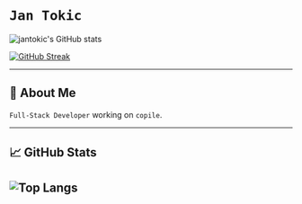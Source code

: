 # `Jan Tokic`

![jantokic's GitHub stats](https://github-readme-stats-three-topaz-49.vercel.app/api?username=jantokic&theme=rose_pine&count_private=true&show_icons=true)

[![GitHub Streak](https://streak-stats.demolab.com?user=jantokic&theme=dracula&hide_border=true&count_private=true)](https://git.io/streak-stats)

---

## 🚀 About Me

`Full-Stack Developer` working on `copile`.

---

## 📈 GitHub Stats

![Top Langs](https://github-readme-stats-three-topaz-49.vercel.app/api/top-langs/?username=jantokic&layout=donut&langs_count=5&hide=CMake,Makefile)
---
